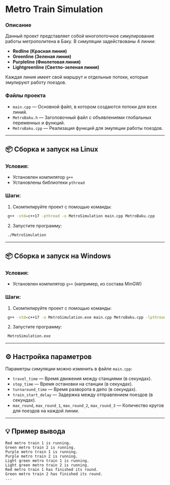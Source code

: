 
# Metro Train Simulation

### Описание
Данный проект представляет собой многопоточное симулирование работы метрополитена в Баку. В симуляции задействованы 4 линии:
- **Redline (Красная линия)**
- **Greenline (Зеленая линия)**
- **Purpleline (Фиолетовая линия)**
- **Lightgreenline (Светло-зеленая линия)**

Каждая линия имеет свой маршрут и отдельные потоки, которые эмулируют работу поездов. 

### Файлы проекта
- `main.cpp` — Основной файл, в котором создаются потоки для всех линий.
- `MetroBaku.h` — Заголовочный файл с объявлениями глобальных переменных и функций.
- `MetroBaku.cpp` — Реализация функций для эмуляции работы поездов.

---

## 📦 Сборка и запуск на Linux
### Условия:
- Установлен компилятор `g++`
- Установлены библиотеки `pthread`

### Шаги:
1. Скомпилируйте проект с помощью команды:
```bash
 g++ -std=c++17 -pthread -o MetroSimulation main.cpp MetroBaku.cpp
```
2. Запустите программу:
```bash
 ./MetroSimulation
```

---

## 📦 Сборка и запуск на Windows
### Условия:
- Установлен компилятор `g++` (например, из состава MinGW)

### Шаги:
1. Скомпилируйте проект с помощью команды:
```bash
 g++ -std=c++17 -o MetroSimulation.exe main.cpp MetroBaku.cpp -lpthread
```
2. Запустите программу:
```bash
 MetroSimulation.exe
```

---

## ⚙️ Настройка параметров
Параметры симуляции можно изменить в файле `main.cpp`:
- `travel_time` — Время движения между станциями (в секундах).
- `stop_time` — Время остановки на станции (в секундах).
- `turnaround_time` — Время разворота в депо (в секундах).
- `train_start_delay` — Задержка между отправлением поездов (в секундах).
- `max_round`, `max_round_1`, `max_round_2`, `max_round_3` — Количество кругов для поездов на каждой линии.

---

## 💡 Пример вывода
```
Red metro train 1 is running.
Green metro train 2 is running.
Purple metro train 1 is running.
Purple metro train 2 is running.
Light green metro train 1 is running.
Light green metro train 2 is running.
Red metro train 1 has finished its round.
Green metro train 2 has finished its round.
...
```
